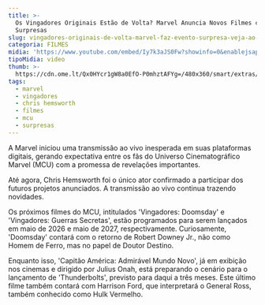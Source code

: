 ```yaml
---
title: >-
  Os Vingadores Originais Estão de Volta? Marvel Anuncia Novos Filmes com
  Surpresas
slug: vingadores-originais-de-volta-marvel-faz-evento-surpresa-veja-ao-vivo
categoria: FILMES
midia: 'https://www.youtube.com/embed/Iy7k3aJS0Fw?showinfo=0&enablejsapi=1'
tipoMidia: video
thumb: >-
  https://cdn.ome.lt/Qx0HYcr1gW8a0EfO-P0mhztAFYg=/480x360/smart/extras/conteudos/omelete_THUMB_-_2025-03-26T120756.825.png
tags:
  - marvel
  - vingadores
  - chris hemsworth
  - filmes
  - mcu
  - surpresas
---
```


A Marvel iniciou uma transmissão ao vivo inesperada em suas plataformas digitais, gerando expectativa entre os fãs do Universo Cinematográfico Marvel (MCU) com a promessa de revelações importantes.

Até agora, Chris Hemsworth foi o único ator confirmado a participar dos futuros projetos anunciados. A transmissão ao vivo continua trazendo novidades.

Os próximos filmes do MCU, intitulados 'Vingadores: Doomsday' e 'Vingadores: Guerras Secretas', estão programados para serem lançados em maio de 2026 e maio de 2027, respectivamente. Curiosamente, 'Doomsday' contará com o retorno de Robert Downey Jr., não como Homem de Ferro, mas no papel de Doutor Destino.

Enquanto isso, 'Capitão América: Admirável Mundo Novo', já em exibição nos cinemas e dirigido por Julius Onah, está preparando o cenário para o lançamento de 'Thunderbolts', previsto para daqui a três meses. Este último filme também contará com Harrison Ford, que interpretará o General Ross, também conhecido como Hulk Vermelho.
